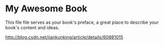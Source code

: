 # My Awesome Book

This file file serves as your book's preface, a great place to describe your book's content and ideas.



http://blog.csdn.net/jiankunking/article/details/60881015

